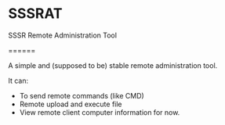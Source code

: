 SSSRAT
======

SSSR Remote Administration Tool

======

A simple and (supposed to be) stable remote administration tool.

It can:
* To send remote commands (like CMD)
* Remote upload and execute file
* View remote client computer information
for now.
